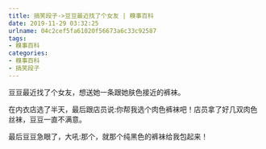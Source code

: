 ```yaml
---
title: 搞笑段子->豆豆最近找了个女友 | 糗事百科
date: 2019-11-29 03:32:25
urlname: 04c2cef5fa61020f56673a6c33c92587
tags: 
- 糗事百科
categories:
- 糗事百科
- 搞笑段子
---
```

豆豆最近找了个女友，想送她一条跟她肤色接近的裤袜。

在内衣店选了半天，最后跟店员说:你帮我选个肉色裤袜吧！店员拿了好几双肉色丝袜，豆豆一直不满意。

最后豆豆急眼了，大吼:那个，就那个纯黑色的裤袜给我包起来！


